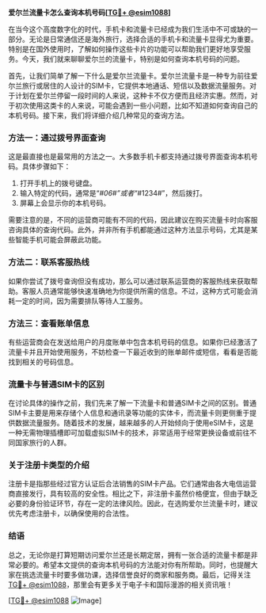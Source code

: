 **爱尔兰流量卡怎么查询本机号码[[TG💪+ @esim1088](https://t.me/s/esim1088)]**

在当今这个高度数字化的时代，手机卡和流量卡已经成为我们生活中不可或缺的一部分。无论是日常通信还是海外旅行，选择合适的手机卡和流量卡显得尤为重要。特别是在国外使用时，了解如何操作这些卡片的功能可以帮助我们更好地享受服务。今天，我们就来聊聊爱尔兰的流量卡，特别是如何查询本机号码的问题。

首先，让我们简单了解一下什么是爱尔兰流量卡。爱尔兰流量卡是一种专为前往爱尔兰旅行或居住的人设计的SIM卡，它提供本地通话、短信以及数据流量服务。对于计划在爱尔兰停留一段时间的人来说，这种卡不仅方便而且经济实惠。然而，对于初次使用这类卡的人来说，可能会遇到一些小问题，比如不知道如何查询自己的本机号码。接下来，我们将详细介绍几种常见的查询方法。

### 方法一：通过拨号界面查询

这是最直接也是最常用的方法之一。大多数手机卡都支持通过拨号界面查询本机号码。具体步骤如下：

1. 打开手机上的拨号键盘。
2. 输入特定的代码，通常是“*#06#”或者“*#1234#”，然后拨打。
3. 屏幕上会显示你的本机号码。

需要注意的是，不同的运营商可能有不同的代码，因此建议在购买流量卡时向客服咨询具体的查询代码。此外，并非所有手机都能通过这种方法显示号码，尤其是某些智能手机可能会屏蔽此功能。

### 方法二：联系客服热线

如果你尝试了拨号查询但没有成功，那么可以通过联系运营商的客服热线来获取帮助。客服人员通常能够快速准确地为你提供所需的信息。不过，这种方式可能会消耗一定的时间，因为需要排队等待人工服务。

### 方法三：查看账单信息

有些运营商会在发送给用户的月度账单中包含本机号码的信息。如果你已经激活了流量卡并且开始使用服务，不妨检查一下最近收到的账单邮件或短信，看看是否能找到相关的号码信息。

### 流量卡与普通SIM卡的区别

在讨论具体的操作之前，我们先来了解一下流量卡和普通SIM卡之间的区别。普通SIM卡主要是用来存储个人信息和通讯录等功能的实体卡，而流量卡则更侧重于提供数据流量服务。随着技术的发展，越来越多的人开始倾向于使用eSIM卡，这是一种无需物理插槽即可加载虚拟SIM卡的技术，非常适用于经常更换设备或前往不同国家旅行的人群。

### 关于注册卡类型的介绍

注册卡是指那些经过官方认证后合法销售的SIM卡产品。它们通常由各大电信运营商直接发行，具有较高的安全性。相比之下，非注册卡虽然价格便宜，但由于缺乏必要的身份验证环节，存在一定的法律风险。因此，在选购爱尔兰流量卡时，建议优先考虑注册卡，以确保使用的合法性。

### 结语

总之，无论你是打算短期访问爱尔兰还是长期定居，拥有一张合适的流量卡都是非常必要的。希望本文提供的查询本机号码的方法能对你有所帮助。同时，也提醒大家在挑选流量卡时要多做功课，选择信誉良好的商家和服务商。最后，记得关注[TG💪+ @esim1088](https://t.me/s/esim1088)，那里会有更多关于电子卡和国际漫游的相关资讯哦！

[[TG💪+ @esim1088](https://t.me/s/esim1088) ![Image](https://i.postimg.cc/4NQfJmqS/Snipaste-2025-05-13-00-14-12.png)]